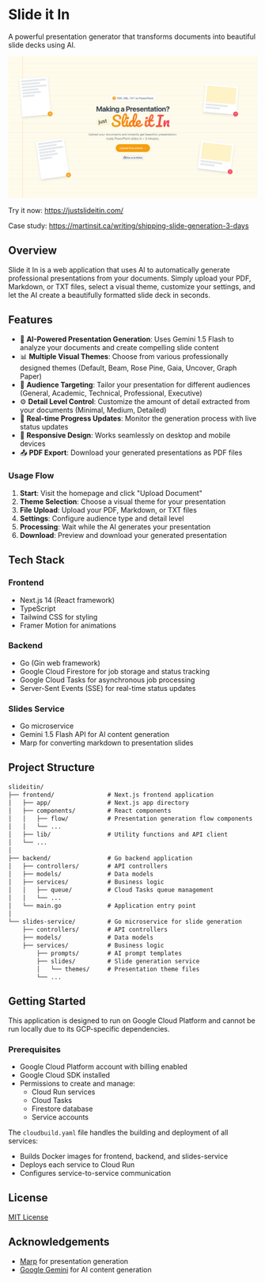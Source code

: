 # Slide it In

A powerful presentation generator that transforms documents into beautiful slide decks using AI.

![Slide it In](docs/hero.png)

Try it now: https://justslideitin.com/

Case study: https://martinsit.ca/writing/shipping-slide-generation-3-days

## Overview

Slide it In is a web application that uses AI to automatically generate professional presentations from your documents. Simply upload your PDF, Markdown, or TXT files, select a visual theme, customize your settings, and let the AI create a beautifully formatted slide deck in seconds.

## Features

- 🤖 **AI-Powered Presentation Generation**: Uses Gemini 1.5 Flash to analyze your documents and create compelling slide content
- 📊 **Multiple Visual Themes**: Choose from various professionally designed themes (Default, Beam, Rose Pine, Gaia, Uncover, Graph Paper)
- 🎯 **Audience Targeting**: Tailor your presentation for different audiences (General, Academic, Technical, Professional, Executive)
- ⚙️ **Detail Level Control**: Customize the amount of detail extracted from your documents (Minimal, Medium, Detailed)
- 🔄 **Real-time Progress Updates**: Monitor the generation process with live status updates
- 📱 **Responsive Design**: Works seamlessly on desktop and mobile devices
- 📤 **PDF Export**: Download your generated presentations as PDF files


### Usage Flow

1. **Start**: Visit the homepage and click "Upload Document"
2. **Theme Selection**: Choose a visual theme for your presentation
3. **File Upload**: Upload your PDF, Markdown, or TXT files
4. **Settings**: Configure audience type and detail level
5. **Processing**: Wait while the AI generates your presentation
6. **Download**: Preview and download your generated presentation

## Tech Stack

### Frontend
- Next.js 14 (React framework)
- TypeScript
- Tailwind CSS for styling
- Framer Motion for animations

### Backend
- Go (Gin web framework)
- Google Cloud Firestore for job storage and status tracking
- Google Cloud Tasks for asynchronous job processing
- Server-Sent Events (SSE) for real-time status updates

### Slides Service
- Go microservice
- Gemini 1.5 Flash API for AI content generation
- Marp for converting markdown to presentation slides

## Project Structure

```
slideitin/
├── frontend/               # Next.js frontend application
│   ├── app/                # Next.js app directory
│   ├── components/         # React components
│   │   ├── flow/           # Presentation generation flow components
│   │   └── ...
│   ├── lib/                # Utility functions and API client
│   └── ...
│
├── backend/                # Go backend application
│   ├── controllers/        # API controllers
│   ├── models/             # Data models
│   ├── services/           # Business logic
│   │   ├── queue/          # Cloud Tasks queue management
│   │   └── ...
│   └── main.go             # Application entry point
│
└── slides-service/         # Go microservice for slide generation
    ├── controllers/        # API controllers
    ├── models/             # Data models
    ├── services/           # Business logic
        ├── prompts/        # AI prompt templates
        ├── slides/         # Slide generation service
        │   └── themes/     # Presentation theme files
        └── ...
```

## Getting Started

This application is designed to run on Google Cloud Platform and cannot be run locally due to its GCP-specific dependencies.

### Prerequisites

- Google Cloud Platform account with billing enabled
- Google Cloud SDK installed
- Permissions to create and manage:
  - Cloud Run services
  - Cloud Tasks
  - Firestore database
  - Service accounts

The `cloudbuild.yaml` file handles the building and deployment of all services:
- Builds Docker images for frontend, backend, and slides-service
- Deploys each service to Cloud Run
- Configures service-to-service communication

## License

[MIT License](LICENSE)

## Acknowledgements

- [Marp](https://marp.app/) for presentation generation
- [Google Gemini](https://ai.google.dev/gemini-api) for AI content generation 